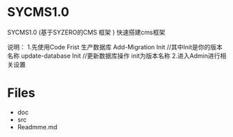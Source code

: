 # SYCMS1.0
SYCMS1.0
 (基于SYZERO的CMS 框架 )
快速搭建cms框架  

说明：
1.先使用Code Frist 生产数据库
Add-Migration Init  //其中Init是你的版本名称
update-database Init //更新数据库操作 init为版本名称
2.进入Admin进行相关设置
# Files
 - doc
 - src
 - Readmme.md

```